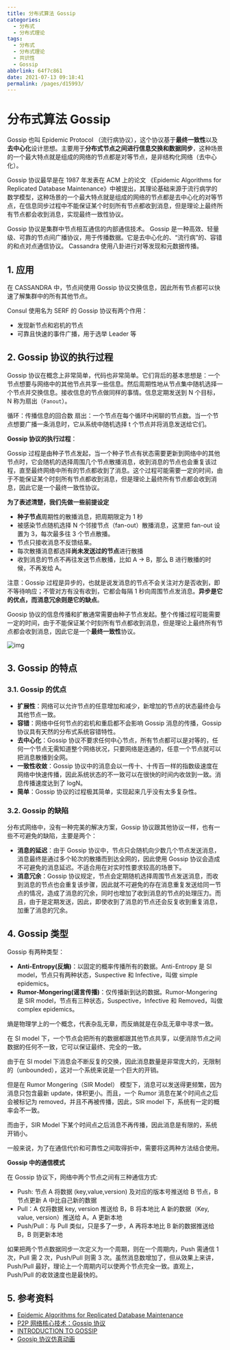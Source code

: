 ```yaml
---
title: 分布式算法 Gossip
categories: 
  - 分布式
  - 分布式理论
tags: 
  - 分布式
  - 分布式理论
  - 共识性
  - Gossip
abbrlink: 64f7c861
date: 2021-07-13 09:18:41
permalink: /pages/d15993/
---
```


# 分布式算法 Gossip

Gossip 也叫 Epidemic Protocol （流行病协议），这个协议基于**最终一致性**以及**去中心化**设计思想。主要用于**分布式节点之间进行信息交换和数据同步**，这种场景的一个最大特点就是组成的网络的节点都是对等节点，是非结构化网络（去中心化）。

Gossip 协议最早是在 1987 年发表在 ACM 上的论文 《Epidemic Algorithms for Replicated Database Maintenance》中被提出，其理论基础来源于流行病学的数学模型，这种场景的一个最大特点就是组成的网络的节点都是去中心化的对等节点，在信息同步过程中不能保证某个时刻所有节点都收到消息，但是理论上最终所有节点都会收到消息，实现最终一致性协议。

Gossip 协议是集群中节点相互通信的内部通信技术。 Gossip 是一种高效、轻量级、可靠的节点间广播协议，用于传播数据。它是去中心化的、“流行病”的、容错的和点对点通信协议。 Cassandra 使用八卦进行对等发现和元数据传播。

## 1. 应用

在 CASSANDRA 中，节点间使用 Gossip 协议交换信息，因此所有节点都可以快速了解集群中的所有其他节点。

Consul 使用名为 SERF 的 Gossip 协议有两个作用：

- 发现新节点和宕机的节点
- 可靠且快速的事件广播，用于选举 Leader 等

## 2. Gossip 协议的执行过程

Gossip 协议在概念上非常简单，代码也非常简单。它们背后的基本思想是：一个节点想要与网络中的其他节点共享一些信息。然后周期性地从节点集中随机选择一个节点并交换信息。接收信息的节点做同样的事情。信息定期发送到 N 个目标，N 称为扇出（`Fanout`）。

循环：传播信息的回合数
扇出：一个节点在每个循环中闲聊的节点数。当一个节点想要广播一条消息时，它从系统中随机选择 t 个节点并将消息发送给它们。

**Gossip 协议的执行过程**：

Gossip 过程是由种子节点发起，当一个种子节点有状态需要更新到网络中的其他节点时，它会随机的选择周围几个节点散播消息，收到消息的节点也会重复该过程，直至最终网络中所有的节点都收到了消息。这个过程可能需要一定的时间，由于不能保证某个时刻所有节点都收到消息，但是理论上最终所有节点都会收到消息，因此它是一个最终一致性协议。

**为了表述清楚，我们先做一些前提设定**

- **种子节点**周期性的散播消息，把周期限定为 1 秒
- 被感染节点随机选择 N 个邻接节点（fan-out）散播消息，这里把 fan-out 设置为 3，每次最多往 3 个节点散播。
- 节点只接收消息不反馈结果。
- 每次散播消息都选择**尚未发送过的节点**进行散播
- 收到消息的节点不再往发送节点散播，比如 A -> B，那么 B 进行散播的时候，不再发给 A。

注意：Gossip 过程是异步的，也就是说发消息的节点不会关注对方是否收到，即不等待响应；不管对方有没有收到，它都会每隔 1 秒向周围节点发消息。**异步是它的优点，而消息冗余则是它的缺点**。

Goosip 协议的信息传播和扩散通常需要由种子节点发起。整个传播过程可能需要一定的时间，由于不能保证某个时刻所有节点都收到消息，但是理论上最终所有节点都会收到消息，因此它是一个**最终一致性**协议。

![img](https://raw.githubusercontent.com/dunwu/images/dev/snap/20210708234308.gif)

## 3. Gossip 的特点

### 3.1. Gossip 的优点

- **扩展性**：网络可以允许节点的任意增加和减少，新增加的节点的状态最终会与其他节点一致。
- **容错**：网络中任何节点的宕机和重启都不会影响 Gossip 消息的传播，Gossip 协议具有天然的分布式系统容错特性。
- **去中心化**：Gossip 协议不要求任何中心节点，所有节点都可以是对等的，任何一个节点无需知道整个网络状况，只要网络是连通的，任意一个节点就可以把消息散播到全网。
- **一致性收敛**：Gossip 协议中的消息会以一传十、十传百一样的指数级速度在网络中快速传播，因此系统状态的不一致可以在很快的时间内收敛到一致。消息传播速度达到了 logN。
- **简单**：Gossip 协议的过程极其简单，实现起来几乎没有太多复杂性。

### 3.2. Gossip 的缺陷

分布式网络中，没有一种完美的解决方案，Gossip 协议跟其他协议一样，也有一些不可避免的缺陷，主要是两个：

- **消息的延迟**：由于 Gossip 协议中，节点只会随机向少数几个节点发送消息，消息最终是通过多个轮次的散播而到达全网的，因此使用 Gossip 协议会造成不可避免的消息延迟。不适合用在对实时性要求较高的场景下。
- **消息冗余**：Gossip 协议规定，节点会定期随机选择周围节点发送消息，而收到消息的节点也会重复该步骤，因此就不可避免的存在消息重复发送给同一节点的情况，造成了消息的冗余，同时也增加了收到消息的节点的处理压力。而且，由于是定期发送，因此，即使收到了消息的节点还会反复收到重复消息，加重了消息的冗余。

## 4. Gossip 类型

Gossip 有两种类型：

- **Anti-Entropy(反熵)**：以固定的概率传播所有的数据。Anti-Entropy 是 SI model，节点只有两种状态，Suspective 和 Infective，叫做 simple epidemics。
- **Rumor-Mongering(谣言传播)**：仅传播新到达的数据。Rumor-Mongering 是 SIR model，节点有三种状态，Suspective，Infective 和 Removed，叫做 complex epidemics。

熵是物理学上的一个概念，代表杂乱无章，而反熵就是在杂乱无章中寻求一致。

在 SI model 下，一个节点会把所有的数据都跟其他节点共享，以便消除节点之间数据的任何不一致，它可以保证最终、完全的一致。

由于在 SI model 下消息会不断反复的交换，因此消息数量是非常庞大的，无限制的（unbounded），这对一个系统来说是一个巨大的开销。

但是在 Rumor Mongering（SIR Model） 模型下，消息可以发送得更频繁，因为消息只包含最新 update，体积更小。而且，一个 Rumor 消息在某个时间点之后会被标记为 removed，并且不再被传播，因此，SIR model 下，系统有一定的概率会不一致。

而由于，SIR Model 下某个时间点之后消息不再传播，因此消息是有限的，系统开销小。

一般来说，为了在通信代价和可靠性之间取得折中，需要将这两种方法结合使用。

**Gossip 中的通信模式**

在 Gossip 协议下，网络中两个节点之间有三种通信方式:

- Push: 节点 A 将数据 (key,value,version) 及对应的版本号推送给 B 节点，B 节点更新 A 中比自己新的数据
- Pull：A 仅将数据 key, version 推送给 B，B 将本地比 A 新的数据（Key, value, version）推送给 A，A 更新本地
- Push/Pull：与 Pull 类似，只是多了一步，A 再将本地比 B 新的数据推送给 B，B 则更新本地

如果把两个节点数据同步一次定义为一个周期，则在一个周期内，Push 需通信 1 次，Pull 需 2 次，Push/Pull 则需 3 次。虽然消息数增加了，但从效果上来讲，Push/Pull 最好，理论上一个周期内可以使两个节点完全一致。直观上，Push/Pull 的收敛速度也是最快的。

## 5. 参考资料

- [Epidemic Algorithms for Replicated Database Maintenance](http://bitsavers.trailing-edge.com/pdf/xerox/parc/techReports/CSL-89-1_Epidemic_Algorithms_for_Replicated_Database_Maintenance.pdf)
- [P2P 网络核心技术：Gossip 协议](https://zhuanlan.zhihu.com/p/41228196)
- [INTRODUCTION TO GOSSIP](https://managementfromscratch.wordpress.com/2016/04/01/introduction-to-gossip/)
- [Goosip 协议仿真动画](https://flopezluis.github.io/gossip-simulator/)
